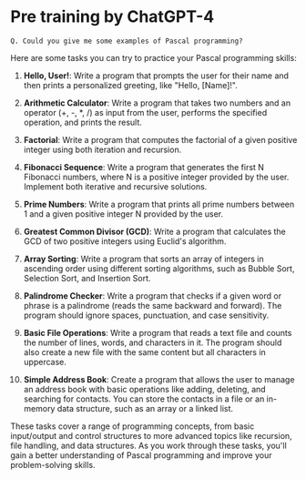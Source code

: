 # Pre training by ChatGPT-4
`Q. Could you give me some examples of Pascal programming?`


Here are some tasks you can try to practice your Pascal programming skills:

1. **Hello, User!**: Write a program that prompts the user for their name and then prints a personalized greeting, like "Hello, [Name]!".

2. **Arithmetic Calculator**: Write a program that takes two numbers and an operator (+, -, *, /) as input from the user, performs the specified operation, and prints the result.

3. **Factorial**: Write a program that computes the factorial of a given positive integer using both iteration and recursion.

4. **Fibonacci Sequence**: Write a program that generates the first N Fibonacci numbers, where N is a positive integer provided by the user. Implement both iterative and recursive solutions.

5. **Prime Numbers**: Write a program that prints all prime numbers between 1 and a given positive integer N provided by the user.

6. **Greatest Common Divisor (GCD)**: Write a program that calculates the GCD of two positive integers using Euclid's algorithm.

7. **Array Sorting**: Write a program that sorts an array of integers in ascending order using different sorting algorithms, such as Bubble Sort, Selection Sort, and Insertion Sort.

8. **Palindrome Checker**: Write a program that checks if a given word or phrase is a palindrome (reads the same backward and forward). The program should ignore spaces, punctuation, and case sensitivity.

9. **Basic File Operations**: Write a program that reads a text file and counts the number of lines, words, and characters in it. The program should also create a new file with the same content but all characters in uppercase.

10. **Simple Address Book**: Create a program that allows the user to manage an address book with basic operations like adding, deleting, and searching for contacts. You can store the contacts in a file or an in-memory data structure, such as an array or a linked list.

These tasks cover a range of programming concepts, from basic input/output and control structures to more advanced topics like recursion, file handling, and data structures. As you work through these tasks, you'll gain a better understanding of Pascal programming and improve your problem-solving skills.
